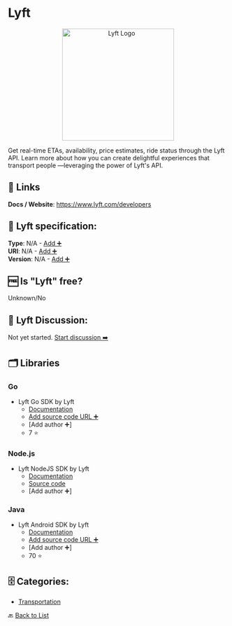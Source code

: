 # Lyft
<p align="center">
    <img width="256" src="https://raw.githubusercontent.com/apis-list/apis-list/main/apis/lyft/logo_256x256.png" alt="Lyft Logo"/>
</p>
Get real-time ETAs, availability, price estimates, ride status through the Lyft API. Learn more about how you can create delightful experiences that transport people —leveraging the power of Lyft's API.

##  🔗 Links
**Docs / Website**: https://www.lyft.com/developers

## 🧬 Lyft specification:
**Type**: N/A - [Add ➕](https://github.com/apis-list/apis-list/edit/main/apis-list.yaml)  
**URI**: N/A - [Add ➕](https://github.com/apis-list/apis-list/edit/main/apis-list.yaml)  
**Version**: N/A - [Add ➕](https://github.com/apis-list/apis-list/edit/main/apis-list.yaml)

## 🆓 Is "Lyft" free?
 Unknown/No 

## 💬 Lyft Discussion:
Not yet started. [Start discussion ➡️](https://github.com/apis-list/apis-list/discussions/new)

## 🗂️ Libraries
### Go
- Lyft Go SDK by Lyft
    - [Documentation](https://github.com/lyft/lyft-go-sdk)
    - [Add source code URL ➕]()
    - [Add author ➕]
    - 7 ⭐

### Node.js
- Lyft NodeJS SDK by Lyft
    - [Documentation](https://www.npmjs.com/package/lyft-api)
    - [Source code](https://www.npmjs.com/package/lyft-api)
    - [Add author ➕]

### Java
- Lyft Android SDK by Lyft
    - [Documentation](https://github.com/lyft/lyft-android-sdk)
    - [Add source code URL ➕]()
    - [Add author ➕]
    - 70 ⭐


## 🗄️ Categories:
- [Transportation](https://github.com/apis-list/apis-list#transportation-)

🔙  [Back to List](https://github.com/apis-list/apis-list)
